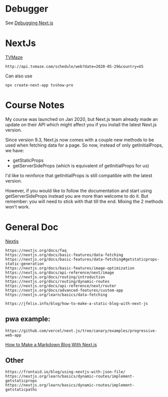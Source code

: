 

# Debugger

See [Debugging Next.js](https://www.johnvincent.io/visual-studio-code/)


# NextJs

[TVMaze](https://www.tvmaze.com/api)

```
http://api.tvmaze.com/schedule/web?date=2020-05-29&country=US
```

Can also use

```
npx create-next-app tvshow-pro
```





# Course Notes

My course was launched on Jan 2020, but Next.js team already made an update on their API which might affect you if you install the latest Next.js version.

Since version 9.3, Next.js now comes with a couple new methods to be used when fetching data for a page. So now, instead of only getInitialProps, we have:

* getStaticProps
* getServerSideProps (which is equivalent of getInitialProps for us)

I'd like to reinforce that getInitialProps is still compatible with the latest version.

However, if you would like to follow the documentation and start using getServerSideProps instead you are more than welcome to do it. But remember: you will need to stick with that till the end. Mixing the 2 methods won't work.





# General Doc

[Nextjs](https://nextjs.org/)

```
https://nextjs.org/docs/faq
https://nextjs.org/docs/basic-features/data-fetching
https://nextjs.org/docs/basic-features/data-fetching#getstaticprops-static-generation
https://nextjs.org/docs/basic-features/image-optimization
https://nextjs.org/docs/api-reference/next/image
https://nextjs.org/docs/routing/introduction
https://nextjs.org/docs/routing/dynamic-routes
https://nextjs.org/docs/api-reference/next/router
https://nextjs.org/docs/advanced-features/custom-app
https://nextjs.org/learn/basics/data-fetching
```

```
https://jfelix.info/blog/how-to-make-a-static-blog-with-next-js
```

## pwa example:

```
https://github.com/vercel/next.js/tree/canary/examples/progressive-web-app
```

[How to Make a Markdown Blog With Next.js](https://jfelix.info/blog/how-to-make-a-static-blog-with-next-js)

## Other
		
```
https://frontaid.io/blog/using-nextjs-with-json-file/
https://nextjs.org/learn/basics/dynamic-routes/implement-getstaticprops
https://nextjs.org/learn/basics/dynamic-routes/implement-getstaticpaths
```
